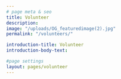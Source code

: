 ```yaml
---
# page meta & seo
title: Volunteer
description: 
image: "/uploads/OG_featuredimage(2).jpg"
permalink: "/volunteers/"

introduction-title: Volunteer
introduction-body-text:

#page settings
layout: pages/volunteer
---
```

